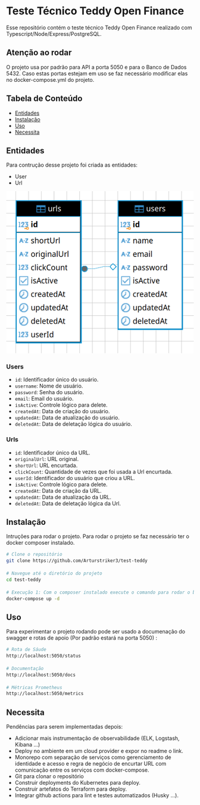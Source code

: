 # Teste Técnico Teddy Open Finance
Esse repositório contém o teste técnico Teddy Open Finance realizado com Typescript/Node/Express/PostgreSQL.

## Atenção ao rodar
O projeto usa por padrão para API a porta 5050 e para o Banco de Dados 5432. Caso estas portas estejam em uso se faz necessário modificar elas no docker-compose.yml do projeto. 

## Tabela de Conteúdo

- [Entidades](#entidades)
- [Instalação](#instalação)
- [Uso](#uso)
- [Necessita](#necessita)

## Entidades
Para contrução desse projeto foi criada as entidades:
- User
- Url

<div align="center">
    <img src="image.png" alt="alt text" />
</div>

### Users
- `id`: Identificador único do usuário.
- `username`: Nome de usuário.
- `password`: Senha do usuário.
- `email`: Email do usuário.
- `isActive`: Controle lógico para delete.
- `createdAt`: Data de criação do usuário.
- `updatedAt`: Data de atualização do usuário.
- `deletedAt`: Data de deletação lógica do usuário.

### Urls
- `id`: Identificador único da URL.
- `originalUrl`: URL original.
- `shortUrl`: URL encurtada.
- `clickCount`: Quantidade de vezes que foi usada a Url encurtada.
- `userId`: Identificador do usuário que criou a URL.
- `isActive`: Controle lógico para delete.
- `createdAt`: Data de criação da URL.
- `updatedAt`: Data de atualização da URL.
- `deletedAt`: Data de deletação lógica da Url.

## Instalação

Intruções para rodar o projeto. Para rodar o projeto se faz necessário ter o docker composer instalado.

```bash
# Clone o repositório
git clone https://github.com/Arturstriker3/test-teddy

# Navegue até o diretório do projeto
cd test-teddy

# Execução 1: Com o composer instalado execute o comando para rodar o banco de dados e backend juntos dockerizados
docker-compose up -d
```

## Uso

Para experimentar o projeto rodando pode ser usado a documenação do swagger e rotas de apoio (Por padrão estará na porta 5050) :

```bash
# Rota de Sáude
http://localhost:5050/status

# Documentação
http://localhost:5050/docs

# Métricas Prometheus
http://localhost:5050/metrics
```

## Necessita

Pendências para serem implementadas depois:

- Adicionar mais instrumentação de observabilidade (ELK, Logstash, Kibana ...)
- Deploy no ambiente em um cloud provider e expor no readme o link.
- Monorepo com separação de serviços como gerenciamento de identidade e acesso e regra de negócio de encurtar URL com comunicação entre os serviços com docker-compose.
- Git para clonar o repositório
- Construir deployments do Kubernetes para deploy.
- Construir artefatos do Terraform para deploy.
- Integrar github actions para lint e testes automatizados (Husky ...).

